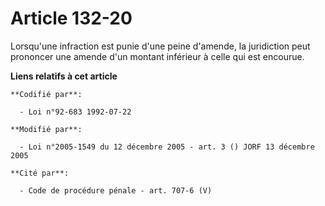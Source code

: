 # Article 132-20

Lorsqu'une infraction est punie d'une peine d'amende, la juridiction peut prononcer une amende d'un montant inférieur à celle
qui est encourue.

**Liens relatifs à cet article**

	**Codifié par**:

	  - Loi n°92-683 1992-07-22

	**Modifié par**:

	  - Loi n°2005-1549 du 12 décembre 2005 - art. 3 () JORF 13 décembre 2005

	**Cité par**:

	  - Code de procédure pénale - art. 707-6 (V)

